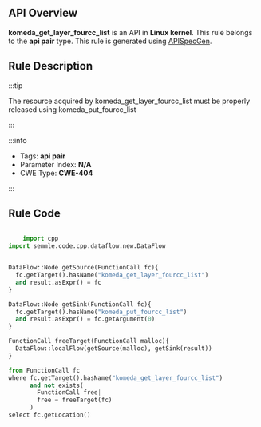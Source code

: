 ---
---


## API Overview
**komeda_get_layer_fourcc_list** is an API in **Linux kernel**. This rule belongs to the **api pair** type. This rule is generated using [APISpecGen](../../tools/APISpecGen).
## Rule Description

:::tip

The resource acquired by komeda_get_layer_fourcc_list must be properly released using komeda_put_fourcc_list

:::

:::info

- Tags: **api pair**
- Parameter Index: **N/A**
- CWE Type: **CWE-404**

:::

## Rule Code
```python

    import cpp
import semmle.code.cpp.dataflow.new.DataFlow


DataFlow::Node getSource(FunctionCall fc){
  fc.getTarget().hasName("komeda_get_layer_fourcc_list")
  and result.asExpr() = fc
}

DataFlow::Node getSink(FunctionCall fc){
  fc.getTarget().hasName("komeda_put_fourcc_list")
  and result.asExpr() = fc.getArgument(0)
}

FunctionCall freeTarget(FunctionCall malloc){
  DataFlow::localFlow(getSource(malloc), getSink(result))
}

from FunctionCall fc
where fc.getTarget().hasName("komeda_get_layer_fourcc_list")
      and not exists(
        FunctionCall free| 
        free = freeTarget(fc)
      )
select fc.getLocation()

    
```